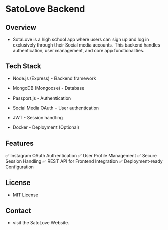 # SatoLove Backend

## Overview

- SotaLove is a high school app where users can sign up and log in exclusively through their Social media accounts. This backend handles authentication, user management, and core app functionalities.

## Tech Stack

- Node.js (Express) - Backend framework

- MongoDB (Mongoose) - Database

- Passport.js - Authentication

- Social Media OAuth - User authentication

- JWT - Session handling

- Docker - Deployment (Optional)

## Features

✅ Instagram OAuth Authentication
✅ User Profile Management
✅ Secure Session Handling
✅ REST API for Frontend Integration
✅ Deployment-ready Configuration

## License

- MIT License

## Contact

- visit the SatoLove Website.

